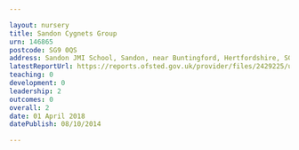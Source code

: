```yaml
---

layout: nursery
title: Sandon Cygnets Group
urn: 146865
postcode: SG9 0QS
address: Sandon JMI School, Sandon, near Buntingford, Hertfordshire, SG9 0QS
latestReportUrl: https://reports.ofsted.gov.uk/provider/files/2429225/urn/146865.pdf
teaching: 0
development: 0
leadership: 2
outcomes: 0
overall: 2
date: 01 April 2018 
datePublish: 08/10/2014

---
```

